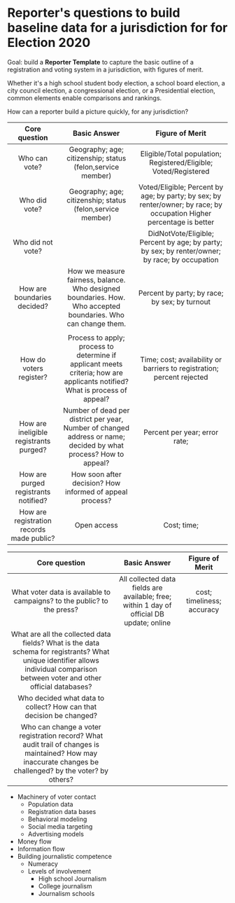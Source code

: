 # Reporter's questions to build baseline data for a jurisdiction for for Election 2020

Goal: build a **Reporter Template** to capture the basic outline of a registration and voting system in a jurisdiction, with figures of merit.

Whether it's a high school student body election, a school board election, a city council election, a congressional election, or a Presidential election, common elements enable comparisons and rankings.

How can a reporter build a picture quickly, for any jurisdiction?


Core question | Basic Answer| Figure of Merit
:---: | :---: | :---:
Who can vote? | Geography; age; citizenship; status (felon,service member) | Eligible/Total population; Registered/Eligible; Voted/Registered
Who did vote?  |Geography; age; citizenship; status (felon,service member)  | Voted/Eligible; Percent by age; by party; by sex; by renter/owner; by race; by occupation  Higher percentage is better
Who did not vote?  |   |DidNotVote/Eligible; Percent by age; by party; by sex; by renter/owner; by race; by occupation
How are boundaries decided?  |  How we measure fairness, balance. Who designed boundaries. How. Who accepted boundaries. Who can change them. |  Percent by party; by race; by sex; by turnout
  |   |
How do voters register?|  Process to apply; process to determine if applicant meets criteria; how are applicants notified? What is process of appeal? |   Time; cost; availability or barriers to registration; percent rejected
How are ineligible registrants purged? | Number of dead per district per year, Number of changed address or name; decided by what process? How to appeal? |  Percent per year; error rate;
How are purged registrants notified?  | How soon after decision? How informed of appeal process? |
How are registration records made public?  | Open access  |  Cost; time;


Core question | Basic Answer | Figure of Merit
:---: | :---: | :---:
What voter data is available to campaigns? to the public? to the press? | All collected data fields are available; free; within 1 day of official DB update; online| cost; timeliness; accuracy
What are all the collected data fields? What is the data schema for registrants? What unique identifier allows individual comparison between voter and other official databases?  |   |
Who decided what data to collect? How can that decision be changed?  |   |
Who can change a voter registration record? What audit trail of changes is maintained? How may inaccurate changes be challenged? by the voter? by others?  |   |

- Machinery of voter contact
  - Population data
  - Registration data bases
  - Behavioral modeling
  - Social media targeting
  - Advertising models
- Money flow
- Information flow
- Building journalistic competence
  - Numeracy
  - Levels of involvement
    - High school Journalism
    - College journalism
    - Journalism schools

